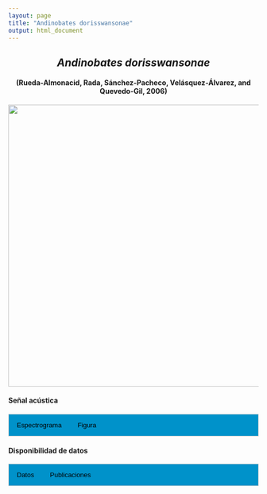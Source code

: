 ```yaml
---
layout: page
title: "Andinobates dorisswansonae"
output: html_document
---
```


<style>
/* Simplified CSS for tabs */
.tab {
  overflow: hidden;
  border: 1px solid #ccc;
  background-color: #0092ca;
}
.tab button {
  background-color: inherit;
  float: left;
  border: none;
  cursor: pointer;
  padding: 14px 16px;
  transition: background-color 0.3s;
}
.tab button:hover {
  background-color: #ddd;
}
.tab button.active {
  background-color: #ccc;
}
.tabcontent {
  display: none;
  padding: 6px 12px;
  border: 1px solid #ccc;
  border-top: none;
}
.audio-container {
  margin-bottom: 10px;
}
body h1 {
  display: none;
}
</style>

<script>
function openTab(evt, tabName) {
  document.querySelectorAll('.tabcontent').forEach(tab => tab.style.display = "none");
  document.querySelectorAll('.tablinks').forEach(link => link.classList.remove('active'));
  document.getElementById(tabName).style.display = "block";
  evt.currentTarget.classList.add('active');
}
</script>

<!-- Species presentation -->
<div style="text-align: center;">
  <h2><i>Andinobates dorisswansonae</i></h2>
  <h4>(Rueda-Almonacid, Rada, Sánchez-Pacheco, Velásquez-Álvarez, and Quevedo-Gil, 2006)</h4>
  <img src="{{ site.baseurl }}/images/especie_Andinobates_dorisswansonae.png" style="width:15cm;">
</div>

#### Señal acústica

<!-- Tabs section -->
<div class="tab">
  <button class="tablinks" onclick="openTab(event, 'Espectro')">Espectrograma</button>
  <button class="tablinks" onclick="openTab(event, 'fig')">Figura</button>
</div>

<!-- Seccion Espectrograma -->
<div id="Espectro" class="tabcontent" style="text-align: center;">
  <video width="100%" height="auto" controls>
    <source src="{{ site.baseurl }}/Espectrograms/dyna_Andinobates_dorisswansonae.mp4" type="video/mp4">
    Tu navegador no soporta el elemento de video.
  </video>
</div>

<!-- Seccion Figura -->
<div id="fig" class="tabcontent" style="text-align: center;">
  <img src="{{ site.baseurl }}/images/spec_Andinobates_dorisswansonae.png" style="width:15cm;">
</div>

#### Disponibilidad de datos

<!-- Tabs section -->
<div class="tab">
  <button class="tablinks" onclick="openTab(event, 'dat')">Datos</button>
  <button class="tablinks" onclick="openTab(event, 'pubs')">Publicaciones</button>
</div>

<!-- Seccion Datos -->
<div id="dat" class="tabcontent">

  <p><strong>Disponibles en iNaturalist</strong></p>
  <p><a href="https://www.inaturalist.org/observations?place_id=7196&sounds&taxon_id=135042" target="_blank">Andinobates dorisswansonae</a>
  </p>

</div>

<!-- Seccion Publicaciones -->
<div id="pubs" class="tabcontent">
  <p><strong>Brown, J.L., Twomey, E., Amezquita, A., de Souza, M.B., Caldwell, J.P., Lötters, S., von May, R., Melo-Sampaio, P.R., Mejia-Vargas, D., Perez-Peña, P., Pepper, M., Poelman, E.H., Sanchez-Rodriguez, M., Summers, K.</strong> 2011. A taxonomic revision of the Neotropical poison frog genus <i>Ranitomeya</i> (Amphibia: Dendrobatidae). <i>Zootaxa</i> 3083: 1-120. <a href="https://doi.org/10.11646/zootaxa.3083.1.1" target="_blank">https://doi.org/10.11646/zootaxa.3083.1.1</a></p>
  
  <p><strong>Luna-Mora, V.F., Bernal, M.H., Gallego-Carvajal, O.J., Kahn, T.R.</strong> 2016. Doris Swanson's poison frog <i>Andinobates dorisswansonae</i> Rueda-Almonacid, Rada, Sánchez-Pacheco, Velásquez-Álvarez, and Quevedo-Gil, 2006. In T.R. Kahn, E. La Marca, S. Lötters, J.L. Brown, E. Twomey & A. Amézquita (Eds.), Aposematic poison frogs (Dendrobatidae) of the Andean countries: Bolivia, Colombia, Ecuador, Perú and Venezuela. Tropical field guide series (pp. 268-273). Arlington, USA: Conservation International.</p> 
  
  <p><strong>***</strong><i>El artículo donde se publicó el canto de advertencia no disponibiliza los audios o datos asociados.</i></p>
</div>
